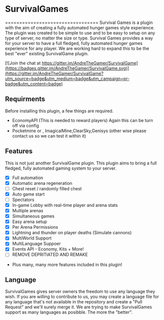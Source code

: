 # SurvivalGames
=================================
Survival Games is a plugin with the aim of creating a fully automated hunger games style experience. The plugin was created to be simple to use and to be easy to setup on any type of server, no matter the size or type. Survival Games provides a way for your server to have a full fledged, fully automated hunger games experience for any player. We are working hard to expand this to be the best "ever" existing SurvivalGame plugin.


[![Join the chat at https://gitter.im/AndreTheGamer/SurvivalGame](https://badges.gitter.im/AndreTheGamer/SurvivalGame.svg)](https://gitter.im/AndreTheGamer/SurvivalGame?utm_source=badge&utm_medium=badge&utm_campaign=pr-badge&utm_content=badge)

Requirments
-----------
Before installing this plugin, a few things are required.
 - EconomyAPI (This is needed to reward players) Again this can be turn off via config
 - Pocketmine or , ImagicalMine,ClearSky,Genisys (other wise please contact us so we can test it within it)
 
Features
--------
This is not just another SurvivalGame plugin. This plugin aims to bring a full fledged, fully automated gaming system to your server.
 - [X] Full automation
 - [X] Automatic arena regeneration
 - [ ] Chest reset / randomly filled chest
 - [X] Auto game start
 - [ ] Spectators
 - [X] In-game Lobby with real-time player and arena stats
 - [X] Multiple arenas
 - [X] Simultaneous games
 - [X] Easy arena setup
 - [X] Per Arena Permissions
 - [X] Lightning and thunder on player deaths (Simulate cannons)
 - [X] MultiWorld Support
 - [X] MultiLanguage Suppoer
 - [X] Events API - Economy, Kits + More!
 - [ ] REMOVE DEPRITIATED AND REMAKE
 - Plus many, many more features included in this plugin!

Language
--------

SurvivalGames gives server owners the freedom  to use any language they wish. If you are willing to contribute to us, you may create a language file for any language that's not available in the repository and create a "Pull Request" and we'll surely merge it. We are trying to make SurvivalGames support as many languages as posibble. The more the "better". 

